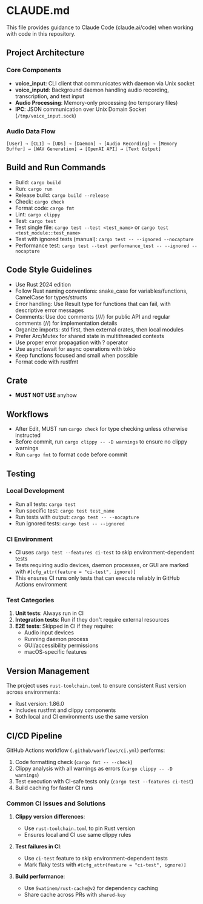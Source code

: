 # CLAUDE.md

This file provides guidance to Claude Code (claude.ai/code) when working with code in this repository.

## Project Architecture

### Core Components

- **voice_input**: CLI client that communicates with daemon via Unix socket
- **voice_inputd**: Background daemon handling audio recording, transcription, and text input
- **Audio Processing**: Memory-only processing (no temporary files)
- **IPC**: JSON communication over Unix Domain Socket (`/tmp/voice_input.sock`)

### Audio Data Flow

```
[User] → [CLI] → [UDS] → [Daemon] → [Audio Recording] → [Memory Buffer] → [WAV Generation] → [OpenAI API] → [Text Output]
```

## Build and Run Commands

- Build: `cargo build`
- Run: `cargo run`
- Release build: `cargo build --release`
- Check: `cargo check`
- Format code: `cargo fmt`
- Lint: `cargo clippy`
- Test: `cargo test`
- Test single file: `cargo test --test <test_name>` or `cargo test <test_module::test_name>`
- Test with ignored tests (manual): `cargo test -- --ignored --nocapture`
- Performance test: `cargo test --test performance_test -- --ignored --nocapture`

## Code Style Guidelines

- Use Rust 2024 edition
- Follow Rust naming conventions: snake_case for variables/functions, CamelCase for types/structs
- Error handling: Use Result type for functions that can fail, with descriptive error messages
- Comments: Use doc comments (///) for public API and regular comments (//) for implementation details
- Organize imports: std first, then external crates, then local modules
- Prefer Arc/Mutex for shared state in multithreaded contexts
- Use proper error propagation with ? operator
- Use async/await for async operations with tokio
- Keep functions focused and small when possible
- Format code with rustfmt

## Crate

- **MUST NOT USE** anyhow

## Workflows

- After Edit, MUST run `cargo check` for type checking unless otherwise instructed
- Before commit, run `cargo clippy -- -D warnings` to ensure no clippy warnings
- Run `cargo fmt` to format code before commit

## Testing

### Local Development

- Run all tests: `cargo test`
- Run specific test: `cargo test test_name`
- Run tests with output: `cargo test -- --nocapture`
- Run ignored tests: `cargo test -- --ignored`

### CI Environment

- CI uses `cargo test --features ci-test` to skip environment-dependent tests
- Tests requiring audio devices, daemon processes, or GUI are marked with `#[cfg_attr(feature = "ci-test", ignore)]`
- This ensures CI runs only tests that can execute reliably in GitHub Actions environment

### Test Categories

1. **Unit tests**: Always run in CI
2. **Integration tests**: Run if they don't require external resources
3. **E2E tests**: Skipped in CI if they require:
   - Audio input devices
   - Running daemon process
   - GUI/accessibility permissions
   - macOS-specific features

## Version Management

The project uses `rust-toolchain.toml` to ensure consistent Rust version across environments:

- Rust version: 1.86.0
- Includes rustfmt and clippy components
- Both local and CI environments use the same version

## CI/CD Pipeline

GitHub Actions workflow (`.github/workflows/ci.yml`) performs:

1. Code formatting check (`cargo fmt -- --check`)
2. Clippy analysis with all warnings as errors (`cargo clippy -- -D warnings`)
3. Test execution with CI-safe tests only (`cargo test --features ci-test`)
4. Build caching for faster CI runs

### Common CI Issues and Solutions

1. **Clippy version differences**:

   - Use `rust-toolchain.toml` to pin Rust version
   - Ensures local and CI use same clippy rules

2. **Test failures in CI**:

   - Use `ci-test` feature to skip environment-dependent tests
   - Mark flaky tests with `#[cfg_attr(feature = "ci-test", ignore)]`

3. **Build performance**:
   - Use `Swatinem/rust-cache@v2` for dependency caching
   - Share cache across PRs with `shared-key`
